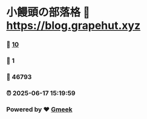 # 小饅頭の部落格 :link: https://blog.grapehut.xyz 
### :page_facing_up: [10](https://blog.grapehut.xyz/tag.html) 
### :speech_balloon: 1 
### :hibiscus: 46793 
### :alarm_clock: 2025-06-17 15:19:59 
### Powered by :heart: [Gmeek](https://github.com/Meekdai/Gmeek)
